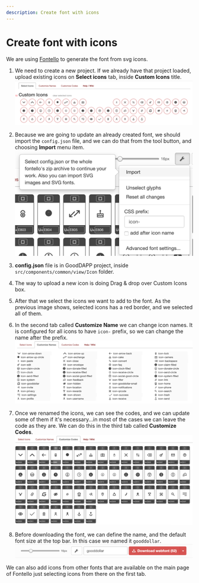 ```yaml
---
description: Create font with icons
---
```


# Create font with icons

We are using [Fontello](http://fontello.com/) to generate the font from svg icons.

1. We need to create a new project. If we already have that project loaded, upload existing icons on **Select icons** tab, inside **Custom Icons** title. ![](../.gitbook/assets/image.png)

1. Because we are going to update an already created font, we should import the `config.json` file, and we can do that from the tool button, and choosing **Import** menu item. ![](../.gitbook/assets/image%20%284%29.png)

1. **config.json** file is in GoodDAPP project, inside `src/components/common/view/Icon` folder.

1. The way to upload a new icon is doing Drag & drop over Custom Icons box.

1. After that we select the icons we want to add to the font. As the previous image shows, selected icons has a red border, and we selected all of them.

1. In the second tab called **Customize Name** we can change icon names. It is configured for all icons to have `icon-` prefix, so we can change the name after the prefix. ![](../.gitbook/assets/image%20%281%29.png)

1. Once we renamed the icons, we can see the codes, and we can update some of them if it's necessary...in most of the cases we can leave the code as they are. We can do this in the third tab called **Customize Codes**. ![](../.gitbook/assets/image%20%282%29.png)

1. Before downloading the font, we can define the name, and the default font size at the top bar. In this case we named it `gooddollar`. ![](../.gitbook/assets/image%20%283%29.png)

We can also add icons from other fonts that are available on the main page of Fontello just selecting icons from there on the first tab.
